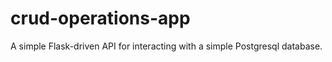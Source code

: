 # crud-operations-app
A simple Flask-driven API for interacting with a simple Postgresql database. 
